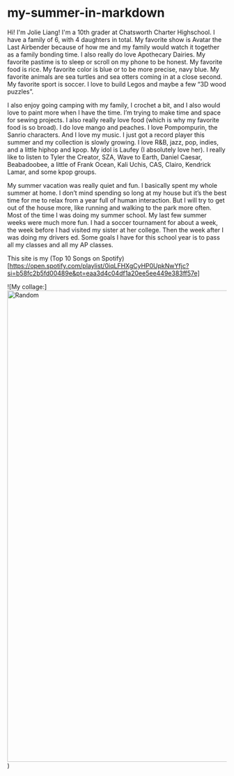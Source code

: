 # my-summer-in-markdown
Hi! I'm Jolie Liang! I'm a 10th grader at Chatsworth Charter Highschool. I have a family of 6, with 4 daughters in total. My favorite show is Avatar the Last Airbender because of how me and my family would watch it together as a family bonding time. I also really do love Apothecary Dairies. My favorite pastime is to sleep or scroll on my phone to be honest. My favorite food is rice. My favorite color is blue or to be more precise, navy blue. My favorite animals are sea turtles and sea otters coming in at a close second. My favorite sport is soccer. I love to build Legos and maybe a few “3D wood puzzles”.

I also enjoy going camping with my family, I crochet a bit, and I also would love to paint more when I have the time. I’m trying to make time and space for sewing projects. I also really really love food (which is why my favorite food is so broad). I do love mango and peaches. I love Pompompurin, the Sanrio characters. And I love my music. I just got a record player this summer and my collection is slowly growing. I love R&B, jazz, pop, indies, and a little hiphop and kpop. My idol is Laufey (I absolutely love her). I really like to listen to Tyler the Creator, SZA, Wave to Earth, Daniel Caesar, Beabadoobee, a little of Frank Ocean, Kali Uchis, CAS, Clairo, Kendrick Lamar, and some kpop groups.

My summer vacation was really quiet and fun. I basically spent my whole summer at home. I don’t mind spending so long at my house but it’s the best time for me to relax from a year full of human interaction. But I will try to get out of the house more, like running and walking to the park more often. Most of the time I was doing my summer school. My last few summer weeks were much more fun. I had a soccer tournament for about a week, the week before I had visited my sister at her college. Then the week after I was doing my drivers ed. Some goals I have for this school year is to pass all my classes and all my AP classes.<br/>

This site is my (Top 10 Songs on Spotify) [https://open.spotify.com/playlist/0iqLFHXgCyHP0UpkNwYfjc?si=b58fc2b5fd00489e&pt=eaa3d4c04df1a20ee5ee449e383ff57e]<br/>

![My collage:]<img width="1920" height="1080" alt="Random" src="https://github.com/user-attachments/assets/e6f849fb-4abb-49db-956e-bf51f0d3fd99" />)
